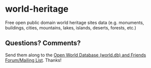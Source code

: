 # world-heritage

Free open public domain world heritage sites data
(e.g. monuments, buildings, cities, mountains, lakes, islands, deserts, forests, etc.)





## Questions? Comments?

Send them along to the [Open World Database (world.db) and Friends Forum/Mailing List](http://groups.google.com/group/openmundi). 
Thanks!

